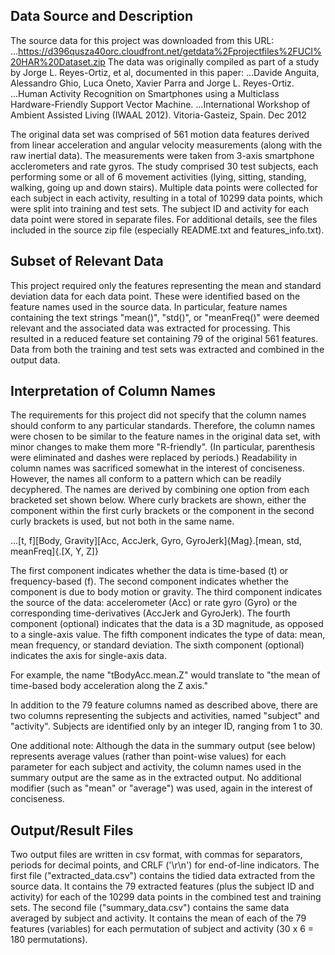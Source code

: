 ## Data Source and Description

The source data for this project was downloaded from this URL:
...<https://d396qusza40orc.cloudfront.net/getdata%2Fprojectfiles%2FUCI%20HAR%20Dataset.zip>
The data was originally compiled as part of a study by Jorge L. Reyes-Ortiz, et al, documented in this paper:
...Davide Anguita, Alessandro Ghio, Luca Oneto, Xavier Parra and Jorge L. Reyes-Ortiz. 
...Human Activity Recognition on Smartphones using a Multiclass Hardware-Friendly Support Vector Machine. 
...International Workshop of Ambient Assisted Living (IWAAL 2012). Vitoria-Gasteiz, Spain. Dec 2012 

The original data set was comprised of 561 motion data features derived from linear acceleration and angular velocity measurements (along with the raw inertial data). The measurements were taken from 3-axis smartphone acclerometers and rate gyros. The study comprised 30 test subjects, each performing some or all of 6 movement activities (lying, sitting, standing, walking, going up and down stairs). Multiple data points were collected for each subject in each activity, resulting in a total of 10299 data points, which were split into training and test sets. The subject ID and activity for each data point were stored in separate files. For additional details, see the files included in the source zip file (especially README.txt and features_info.txt).


## Subset of Relevant Data

This project required only the features representing the mean and standard deviation data for each data point. These were identified based on the feature names used in the source data. In particular, feature names containing the text strings "mean()", "std()", or "meanFreq()" were deemed relevant and the associated data was extracted for processing. This resulted in a reduced feature set containing 79 of the original 561 features. Data from both the training and test sets was extracted and combined in the output data.  


## Interpretation of Column Names

The requirements for this project did not specify that the column names should conform to any particular standards. Therefore, the column names were chosen to be similar to the feature names in the original data set, with minor changes to make them more "R-friendly". (In particular, parenthesis were eliminated and dashes were replaced by periods.) Readability in column names was sacrificed somewhat in the interest of conciseness. However, the names all conform to a pattern which can be readily decyphered. The names are derived by combining one option from each bracketed set shown below. Where curly brackets are shown, either the component within the first curly brackets or the component in the second curly brackets is used, but not both in the same name.

...[t, f][Body, Gravity][Acc, AccJerk, Gyro, GyroJerk]{Mag}.[mean, std, meanFreq]{.[X, Y, Z]}

The first component indicates whether the data is time-based (t) or frequency-based (f). The second component indicates whether the component is due to body motion or gravity. The third component indicates the source of the data: accelerometer (Acc) or rate gyro (Gyro) or the corresponding time-derivatives (AccJerk and GyroJerk). The fourth component (optional) indicates that the data is a 3D magnitude, as opposed to a single-axis value. The fifth component indicates the type of data: mean, mean frequency, or standard deviation. The sixth component (optional) indicates the axis for single-axis data.

For example, the name "tBodyAcc.mean.Z" would translate to "the mean of time-based body acceleration along the Z axis."

In addition to the 79 feature columns named as described above, there are two columns representing the subjects and activities, named "subject" and "activity". Subjects are identified only by an integer ID, ranging from 1 to 30. 

One additional note: Although the data in the summary output (see below) represents average values (rather than point-wise values) for each parameter for each subject and activity, the column names used in the summary output are the same as in the extracted output. No additional modifier (such as "mean" or "average") was used, again in the interest of conciseness. 


## Output/Result Files

Two output files are written in csv format, with commas for separators, periods for decimal points, and CRLF ('\r\n') for end-of-line indicators. The first file ("extracted_data.csv") contains the tidied data extracted from the source data. It contains the 79 extracted features (plus the subject ID and activity) for each of the 10299 data points in the combined test and training sets. The second file ("summary_data.csv") contains the same data averaged by subject and activity. It contains the mean of each of the 79 features (variables) for each permutation of subject and activity (30 x 6 = 180 permutations). 
